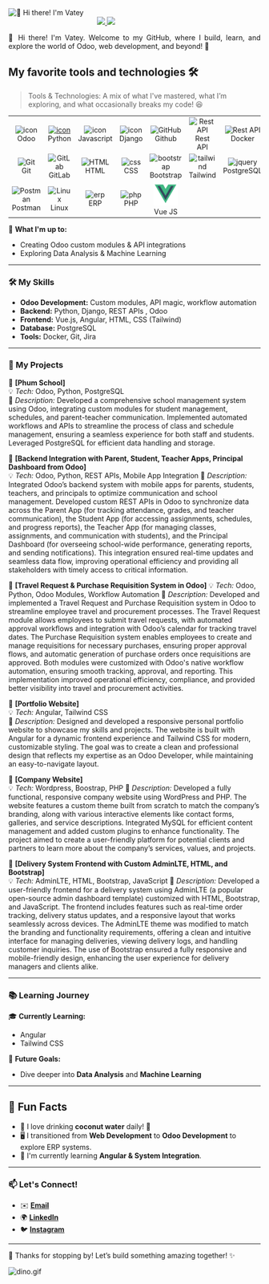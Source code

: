<img src="" alt="👋 Hi there! I'm Vatey" title="👋 Hi there! I'm Vatey"/>
<div align="justify">
   &nbsp;&nbsp;&nbsp;&nbsp;&nbsp;&nbsp;&nbsp;&nbsp;
   &nbsp;&nbsp;&nbsp;&nbsp;&nbsp;&nbsp;&nbsp;&nbsp;
   &nbsp;&nbsp;&nbsp;&nbsp;&nbsp;&nbsp;&nbsp;&nbsp;
   &nbsp;&nbsp;&nbsp;&nbsp;&nbsp;&nbsp;&nbsp;&nbsp;
   &nbsp;&nbsp;&nbsp;&nbsp;&nbsp;&nbsp;&nbsp;&nbsp;
  <a href="https://www.instagram.com/__neriahh?igsh=MTE3aGcwNnNkMHlicg%3D%3D&utm_source=qr">
  <img src="https://img.shields.io/badge/Instagram-%23E4405F.svg?style=for-the-badge&logo=Instagram&logoColor=white">
  </a>
  <a href="https://kh.linkedin.com/in/sopheavatey-sopheap-5568b01a1">
  <img src="https://img.shields.io/badge/Linkedin-%231DA1F2.svg?style=for-the-badge&logo=Linkedin&logoColor=white">
  </a>

  <!-- <a href="https://t.me/technologykh24">
  <img src="https://img.shields.io/badge/telegram-2CA5E0?style=for-the-badge&logo=telegram&logoColor=white">
  </a> -->

</div>
<p></p>
<p align="justify">
👋 Hi there! I'm Vatey. Welcome to my GitHub, where I build, learn, and explore the world of Odoo, web development, and beyond! 🚀
</p>

## My favorite tools and technologies 🛠️

> Tools & Technologies: A mix of what I've mastered, what I’m exploring, and what occasionally breaks my code! 😆

<table>


  <tr>
    <td align="center" width="96">
        <img src="https://encrypted-tbn0.gstatic.com/images?q=tbn:ANd9GcRpyMbE_J9vqZNHdpLtZiZ_meZuI2ZHOv_phw1OVd5iGb3uguJ2a6BAUaRi2hrcWKfRcOo&usqp=CAU" alt="icon" width="65" height="65" />
      <br>Odoo
    </td>
    <td align="center" width="96">
      <a href="#macropower-tech">
        <img src="https://techstack-generator.vercel.app/python-icon.svg" alt="icon" width="65" height="65" />
      </a>
      <br>Python
    </td>
    <td align="center" width="96">
        <img src="https://techstack-generator.vercel.app/js-icon.svg" alt="icon" width="65" height="65" />
      <br>Javascript
    </td>
       <td align="center" width="96">
        <img src="https://techstack-generator.vercel.app/django-icon.svg" alt="icon" width="65" height="65" />
      <br>Django
    </td>
       <td align="center" width="96">
        <img src="https://techstack-generator.vercel.app/github-icon.svg" width="65" height="65" alt="GitHub" />
      <br>Github
    </td>
          <td align="center" width="96">
        <img src="https://techstack-generator.vercel.app/restapi-icon.svg" width="65" height="65" alt="Rest API" />
      <br>Rest API
    </td>
          <td align="center" width="96">
        <img src="https://techstack-generator.vercel.app/docker-icon.svg" width="65" height="65" alt="Rest API" />
      <br>Docker
    </td>
  </tr>
  <tr>
    <td align="center" width="96">
        <img src="https://skillicons.dev/icons?i=git" width="48" height="48" alt="Git" />
      <br>Git
    </td>
    <td align="center"  width="96">
        <img src="https://skillicons.dev/icons?i=gitlab" width="48" height="48" alt="GitLab" />
      <br>GitLab
    </td>
    <td align="center"  width="96">
        <img src="https://skillicons.dev/icons?i=html" width="48" height="48" alt="HTML" />
      <br>HTML
    </td>
    <td align="center" width="96">
        <img src="https://skillicons.dev/icons?i=css" width="48" height="48" alt="css" />
      <br>CSS
    </td>
    <td align="center"  width="96">
        <img src="https://skillicons.dev/icons?i=bootstrap" width="48" height="48" alt="bootstrap" />
      <br>Bootstrap
    </td>
    <td align="center" width="96">
        <img src="https://skillicons.dev/icons?i=tailwind" width="48" height="48" alt="tailwind" />
      <br>Tailwind
    </td>
        <td align="center" width="96">
        <img src="https://skillicons.dev/icons?i=postgres" width="48" height="48" alt="jquery" />
      <br>PostgreSQL
    </td>
  </tr>
   <tr>
        <td align="center" width="96">
        <img src="https://skillicons.dev/icons?i=postman" width="48" height="48" alt="Postman" />
      <br>Postman
    </td>
            <td align="center" width="96">
        <img src="https://skillicons.dev/icons?i=linux" width="48" height="48" alt="Linux" />
      <br>Linux
    </td>
    <td align="center" width="96">
        <img src="https://icon-library.com/images/erp-system-icon/erp-system-icon-9.jpg" width="48" height="48" alt="erp" />
      <br>ERP
    </td>
    <td align="center" width="96">
        <img src="https://encrypted-tbn0.gstatic.com/images?q=tbn:ANd9GcT4fj-G65U6hPc8hTFql2MTe2ncEmMjBXSklA&s" width="48" height="48" alt="php" />
      <br>PHP
    </td>
    <td align="center" width="96">
        <img src="./vue.png" width="48" height="48" alt="vue" />
      <br>Vue JS
    </td>
  </tr>
 <tr>
 </tr>
</table>

🎯 **What I'm up to:**  
- Creating Odoo custom modules & API integrations  
- Exploring Data Analysis & Machine Learning  

---

### 🛠️ My Skills

- **Odoo Development:** Custom modules, API magic, workflow automation  
- **Backend:** Python, Django, REST APIs , Odoo
- **Frontend:** Vue.js, Angular, HTML, CSS (Tailwind)  
- **Database:** PostgreSQL  
- **Tools:** Docker, Git, Jira  

---

### 🚀 My Projects

🌟 **[Phum School]**  
💡 _Tech:_ Odoo, Python, PostgreSQL  
📖 _Description:_ Developed a comprehensive school management system using Odoo, integrating custom modules for student management, schedules, and parent-teacher communication. Implemented automated workflows and APIs to streamline the process of class and schedule management, ensuring a seamless experience for both staff and students. Leveraged PostgreSQL for efficient data handling and storage.

🌟 **[Backend Integration with Parent, Student, Teacher Apps, Principal Dashboard from Odoo]**  
💡 _Tech:_ Odoo, Python, REST APIs, Mobile App Integration
📖 _Description:_  Integrated Odoo’s backend system with mobile apps for parents, students, teachers, and principals to optimize communication and school management. Developed custom REST APIs in Odoo to synchronize data across the Parent App (for tracking attendance, grades, and teacher communication), the Student App (for accessing assignments, schedules, and progress reports), the Teacher App (for managing classes, assignments, and communication with students), and the Principal Dashboard (for overseeing school-wide performance, generating reports, and sending notifications). This integration ensured real-time updates and seamless data flow, improving operational efficiency and providing all stakeholders with timely access to critical information.

🌟 **[Travel Request & Purchase Requisition System in Odoo]**
💡 _Tech:_ Odoo, Python, Odoo Modules, Workflow Automation
📖 _Description:_ Developed and implemented a Travel Request and Purchase Requisition system in Odoo to streamline employee travel and procurement processes. The Travel Request module allows employees to submit travel requests, with automated approval workflows and integration with Odoo’s calendar for tracking travel dates. The Purchase Requisition system enables employees to create and manage requisitions for necessary purchases, ensuring proper approval flows, and automatic generation of purchase orders once requisitions are approved. Both modules were customized with Odoo's native workflow automation, ensuring smooth tracking, approval, and reporting. This implementation improved operational efficiency, compliance, and provided better visibility into travel and procurement activities.

🌟 **[Portfolio Website]**  
💡 _Tech:_ Angular, Tailwind CSS  
📖 _Description:_ Designed and developed a responsive personal portfolio website to showcase my skills and projects. The website is built with Angular for a dynamic frontend experience and Tailwind CSS for modern, customizable styling. The goal was to create a clean and professional design that reflects my expertise as an Odoo Developer, while maintaining an easy-to-navigate layout.

🌟 **[Company Website]**  
💡 _Tech:_ Wordpress, Boostrap, PHP 
📖 _Description:_ Developed a fully functional, responsive company website using WordPress and PHP. The website features a custom theme built from scratch to match the company’s branding, along with various interactive elements like contact forms, galleries, and service descriptions. Integrated MySQL for efficient content management and added custom plugins to enhance functionality. The project aimed to create a user-friendly platform for potential clients and partners to learn more about the company’s services, values, and projects.

🌟 **[Delivery System Frontend with Custom AdminLTE, HTML, and Bootstrap]**  
💡 _Tech:_ AdminLTE, HTML, Bootstrap, JavaScript
📖 _Description:_ Developed a user-friendly frontend for a delivery system using AdminLTE (a popular open-source admin dashboard template) customized with HTML, Bootstrap, and JavaScript. The frontend includes features such as real-time order tracking, delivery status updates, and a responsive layout that works seamlessly across devices. The AdminLTE theme was modified to match the branding and functionality requirements, offering a clean and intuitive interface for managing deliveries, viewing delivery logs, and handling customer inquiries. The use of Bootstrap ensured a fully responsive and mobile-friendly design, enhancing the user experience for delivery managers and clients alike.

---

### 📚 Learning Journey

🎓 **Currently Learning:**  
- Angular  
- Tailwind CSS  

🔮 **Future Goals:**  
- Dive deeper into **Data Analysis** and **Machine Learning**

---

## 🎉 Fun Facts

- 🌿 I love drinking **coconut water** daily! 🥥
- 🖥️ I transitioned from **Web Development** to **Odoo Development** to explore ERP systems.
- 🚀 I'm currently learning **Angular & System Integration**.

---

### 📫 Let's Connect!

- ✉️ **[Email](sopheapsopheavatey.12@gmail.com)**
- 🌍 **[LinkedIn](https://kh.linkedin.com/in/sopheavatey-sopheap-5568b01a1)**
- 🐦 **[Instagram](https://www.instagram.com/__neriahh?igsh=MTE3aGcwNnNkMHlicg%3D%3D&utm_source=qr)**

---

🌸 Thanks for stopping by! Let’s build something amazing together! ✨

<img data-target="animated-image.replacedImage" alt="dino.gif" class="AnimatedImagePlayer-animatedImage" src="https://github.com/saadeghi/saadeghi/raw/master/dino.gif" style="display: block; opacity: 1;">




